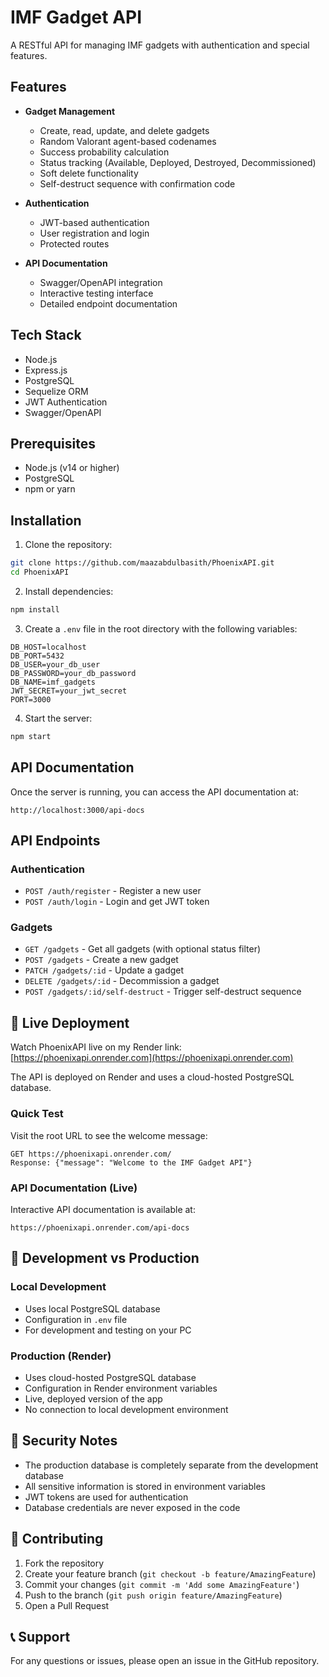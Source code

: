 # IMF Gadget API

A RESTful API for managing IMF gadgets with authentication and special features.

## Features

- **Gadget Management**
  - Create, read, update, and delete gadgets
  - Random Valorant agent-based codenames
  - Success probability calculation
  - Status tracking (Available, Deployed, Destroyed, Decommissioned)
  - Soft delete functionality
  - Self-destruct sequence with confirmation code

- **Authentication**
  - JWT-based authentication
  - User registration and login
  - Protected routes

- **API Documentation**
  - Swagger/OpenAPI integration
  - Interactive testing interface
  - Detailed endpoint documentation

## Tech Stack

- Node.js
- Express.js
- PostgreSQL
- Sequelize ORM
- JWT Authentication
- Swagger/OpenAPI

## Prerequisites

- Node.js (v14 or higher)
- PostgreSQL
- npm or yarn

## Installation

1. Clone the repository:
```bash
git clone https://github.com/maazabdulbasith/PhoenixAPI.git
cd PhoenixAPI
```

2. Install dependencies:
```bash
npm install
```

3. Create a `.env` file in the root directory with the following variables:
```
DB_HOST=localhost
DB_PORT=5432
DB_USER=your_db_user
DB_PASSWORD=your_db_password
DB_NAME=imf_gadgets
JWT_SECRET=your_jwt_secret
PORT=3000
```

4. Start the server:
```bash
npm start
```

## API Documentation

Once the server is running, you can access the API documentation at:
```
http://localhost:3000/api-docs
```

## API Endpoints

### Authentication
- `POST /auth/register` - Register a new user
- `POST /auth/login` - Login and get JWT token

### Gadgets
- `GET /gadgets` - Get all gadgets (with optional status filter)
- `POST /gadgets` - Create a new gadget
- `PATCH /gadgets/:id` - Update a gadget
- `DELETE /gadgets/:id` - Decommission a gadget
- `POST /gadgets/:id/self-destruct` - Trigger self-destruct sequence

## 🚀 Live Deployment

Watch PhoenixAPI live on my Render link: [https://phoenixapi.onrender.com](https://phoenixapi.onrender.com)

The API is deployed on Render and uses a cloud-hosted PostgreSQL database.

### Quick Test
Visit the root URL to see the welcome message:
```
GET https://phoenixapi.onrender.com/
Response: {"message": "Welcome to the IMF Gadget API"}
```

### API Documentation (Live)
Interactive API documentation is available at:
```
https://phoenixapi.onrender.com/api-docs
```

## 🔧 Development vs Production

### Local Development
- Uses local PostgreSQL database
- Configuration in `.env` file
- For development and testing on your PC

### Production (Render)
- Uses cloud-hosted PostgreSQL database
- Configuration in Render environment variables
- Live, deployed version of the app
- No connection to local development environment

## 🔐 Security Notes

- The production database is completely separate from the development database
- All sensitive information is stored in environment variables
- JWT tokens are used for authentication
- Database credentials are never exposed in the code

## 🤝 Contributing

1. Fork the repository
2. Create your feature branch (`git checkout -b feature/AmazingFeature`)
3. Commit your changes (`git commit -m 'Add some AmazingFeature'`)
4. Push to the branch (`git push origin feature/AmazingFeature`)
5. Open a Pull Request

## 📞 Support

For any questions or issues, please open an issue in the GitHub repository.
